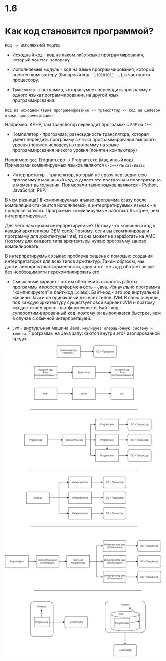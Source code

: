 # 1.6

# Как код становится программой?

`КОД -> ИСПОЛНЯЕМЫЙ МОДУЛЬ`

* Исходный код - код на каком либо языке программирования, который понятен человеку.

* Исполняемый модуль - код на языке программирования, который понятен компьютеру (бинарный код - `110101011...`), в частности процессору.

* `Транслятор` - программа, которая умеет переводить программу с одного языка программирования, на другой язык программирования.

`Код на исходном языке программирования -> транслятор -> Код на целевом языке программирования`

Например: KPHP, там транслятор переводит программу с `PHP` на `C++`.

* Компилятор - программа, разновидность транслятора, которая умеет перевдить программу с языка программирования высокого уровня (понятен человеку) в программу на языке программирования низкого уровня (понятен компьютеру)

Например: `gcc`, Program.cpp -> Program.exe (машинный код). Примерами компилируемых языков являются `C/C++/Pascal/Basic`

* Интерпретатор - транслятор, который не сразу переводит всю программу в машинный код, а делает это построчно и пооператорно в момент выполнения. Примерами таких языков являются - Python, JavaScript, PHP.

В чем разница? В компилируемых языках программа сразу после компиляции становится исполняемой, в интерпретируемых языках - в процессе запуска. Программы компилируемые работают быстрее, чем интерпретируемые.

Для чего нам нужны интерпретируемые? Потому что машинный код у каждой архитектуры ЭВМ свой. Поэтому, если вы скомпилировали программу для архитектуры Intel, то она может не заработать на AMD. Поэтому для каждого типа архитектуры нужно программу заново компилировать. 

В интерпретируемых языках проблема решена с помощью создания интерпретаторов для всех типов архитектур. Таким образом, мы достигаем кроссплатформенности, один и тот же код работает везде без необходимости перекомпилировать его.

* Смешанный вариант - хотим обеспечить скорость работы программы и кроссплатформенность - Java. Изначально программа "компилируется" в байт-код (.class). Байт-код - это код виртуальной машины Java и он одинаковый для всех типов JVM. В свою очередь, под каждую архитектуру существует свой вариант JVM и поэтому мы достигаем кросс-платформенности. Байт-код - супероптимизированный код, поэтому он выполняется быстрее, чем в случае с обычной интерпретацией.

* `JVM` - виртуальная машина Java, `эмулирует операционную систему и железо`. Программы на Java запускаются внутри этой изолированной среды.

![Java](img/1.png)